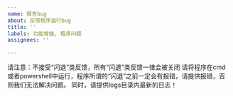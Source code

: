 ```yaml
---
name: 报告bug
about: 反馈程序运行bug
title: ''
labels: 功能增强, 程序问题
assignees: ''

---
```


请注意：不接受“闪退”类反馈，所有“闪退”类反馈一律会被关闭
请将程序在cmd或者powershell中运行，程序所谓的“闪退”之前一定会有报错，请提供报错，否则我们无法解决问题。
同时，请提供logs目录内最新的日志！

